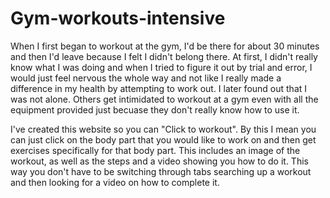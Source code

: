 # Gym-workouts-intensive
When I first began to workout at the gym, I'd be there for about 30 minutes and then I'd leave because I felt I didn't belong there.
At first, I didn't really know what I was doing and when I tried to figure it out by trial and error, I would just feel nervous the whole way and not like I really made a difference in my health by attempting to work out. I later found out that I was not alone. Others get intimidated to workout at a gym even with all the equipment provided just becuase they don't really know how to use it. 

I've created this website so you can "Click to workout". By this I mean you can just click on the body part that you would like to work on and then get
exercises specifically for that body part. This includes an image of the workout, as well as the steps and a video showing you how to do it.
This way you don't have to be switching through tabs searching up a workout and then looking for a video on how to complete it.

 
